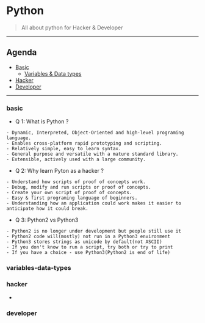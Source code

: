 # Python
> All about python for Hacker & Developer 


---

## Agenda 

 - [Basic](#basic)
   - [Variables & Data types](#variables-data-types)
 - [Hacker](#hacker)
 - [Developer](#developer)
 
 ---
 
 
 
 ### basic 
 
 - Q 1: What is Python ?

```
- Dynamic, Interpreted, Object-Oriented and high-level programing language. 
- Enables cross-platform rapid prototyping and scripting.
- Relatively simple, easy to learn syntax.
- General purpose and versatile with a mature standard library.
- Extensible, actively used with a large community.

```
 
- Q 2: Why learn Pyton as a hacker ?

```
- Understand how scripts of proof of concepts work.
- Debug, modify and run scripts or proof of concepts.
- Create your own script of proof of concepts.
- Easy & first programing language of beginners.
- Understanding how an application could work makes it easier to anticipate how it could break.

```
 
 - Q 3: Python2 vs Python3

```
- Python2 is no longer under development but people still use it
- Python2 code will(mostly) not run in a Python3 environment
- Python3 stores strings as unicode by default(not ASCII)
- If you don't know to run a script, try both or try to print
- If you have a choice - use Python3(Python2 is end of life)

```
 
 
 ### variables-data-types
 
 
 
 
 
 
 
 
 
 
 
 
 
 
 
 
 
 
 
 
 
 
 
 
 ### hacker
 
  - 
 
 
 
 
 
 
 
 
 
 
 
 
 
 
 
 
 
 
 
 
 
 
 
 
 
 
 
 
 
 ### developer
 















